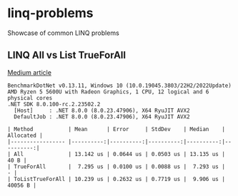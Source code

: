 # linq-problems
Showcase of common LINQ problems

## LINQ All vs List TrueForAll

[Medium article](https://medium.com/@sebastian.stupak/stop-using-this-linq-method-37173d0bfe3d)

```
BenchmarkDotNet v0.13.11, Windows 10 (10.0.19045.3803/22H2/2022Update)
AMD Ryzen 5 5600U with Radeon Graphics, 1 CPU, 12 logical and 6 physical cores
.NET SDK 8.0.100-rc.2.23502.2
  [Host]     : .NET 8.0.0 (8.0.23.47906), X64 RyuJIT AVX2
  DefaultJob : .NET 8.0.0 (8.0.23.47906), X64 RyuJIT AVX2

| Method           | Mean      | Error     | StdDev    | Median    | Allocated |
|----------------- |----------:|----------:|----------:|----------:|----------:|
| All              | 13.142 us | 0.0644 us | 0.0503 us | 13.135 us |      40 B |
| TrueForAll       |  7.295 us | 0.0100 us | 0.0088 us |  7.293 us |         - |
| ToListTrueForAll | 10.239 us | 0.2632 us | 0.7719 us |  9.906 us |   40056 B |
```